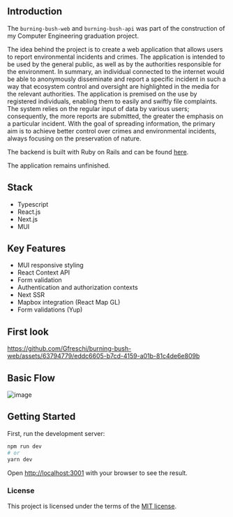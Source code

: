## Introduction

The `burning-bush-web` and `burning-bush-api` was part of the construction of my Computer Engineering graduation project.

The idea behind the project is to create a web application that allows users to report environmental incidents and crimes. The application is intended to be used by the general public, as well as by the authorities responsible for the environment.
In summary, an individual connected to the internet would be able to anonymously disseminate and report a specific incident in such a way that ecosystem control and oversight are highlighted in the media for the relevant authorities. The application is premised on the use by registered individuals, enabling them to easily and swiftly file complaints. The system relies on the regular input of data by various users; consequently, the more reports are submitted, the greater the emphasis on a particular incident. With the goal of spreading information, the primary aim is to achieve better control over crimes and environmental incidents, always focusing on the preservation of nature.

The backend is built with Ruby on Rails and can be found [here](https://github.com/Gfreschi/burning-bush-api).

The application remains unfinished.

## Stack

- Typescript
- React.js
- Next.js
- MUI

## Key Features 

- MUI responsive styling
- React Context API
- Form validation
- Authentication and authorization contexts
- Next SSR
- Mapbox integration (React Map GL)
- Form validations (Yup)

## First look

https://github.com/Gfreschi/burning-bush-web/assets/63794779/eddc6605-b7cd-4159-a01b-81c4de6e809b


## Basic Flow

<img alt="image" src="https://github.com/Gfreschi/burning-bush-web/assets/63794779/caf53b9f-0ee3-44e4-b553-b9c942f3da77">


## Getting Started

First, run the development server:

```bash
npm run dev
# or
yarn dev
```

Open [http://localhost:3001](http://localhost:3001) with your browser to see the result.

### License
This project is licensed under the terms of the [MIT license](https://github.com/Gfreschi/burning-bush-web/blob/main/LICENSE).
